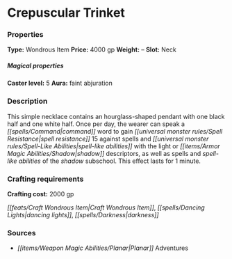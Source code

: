 ﻿---
Title: "Crepuscular Trinket"
Type: "Wondrous Item"
Price: "4000 gp"
Weight: "–"
Slot: "Neck"
Caster level: "5"
Aura: "faint abjuration"
Description: |
  "This simple necklace contains an hourglass-shaped pendant with one black half and one white half. Once per day, the wearer can speak a command word to gain spell resistance 15 against spells and spell-like abilities with the light or shadow descriptors, as well as spells and spell-like abilities of the shadow subschool. This effect lasts for 1 minute."
Crafting cost: "2000 gp"
Sources: "['Planar Adventures']"
---

# Crepuscular Trinket

### Properties

**Type:** Wondrous Item **Price:** 4000 gp **Weight:** – **Slot:** Neck

##### Magical properties

**Caster level:** 5 **Aura:** faint abjuration

### Description

This simple necklace contains an hourglass-shaped pendant with one black half and one white half. Once per day, the wearer can speak a _[[spells/Command|command]]_ word to gain _[[universal monster rules/Spell Resistance|spell resistance]]_ 15 against spells and _[[universal monster rules/Spell-Like Abilities|spell-like abilities]]_ with the light or _[[items/Armor Magic Abilities/Shadow|shadow]]_ descriptors, as well as spells and _spell-like abilities_ of the _shadow_ subschool. This effect lasts for 1 minute.

### Crafting requirements

**Crafting cost:** 2000 gp

_[[feats/Craft Wondrous Item|Craft Wondrous Item]]_, _[[spells/Dancing Lights|dancing lights]]_, _[[spells/Darkness|darkness]]_

### Sources

* _[[items/Weapon Magic Abilities/Planar|Planar]]_ Adventures